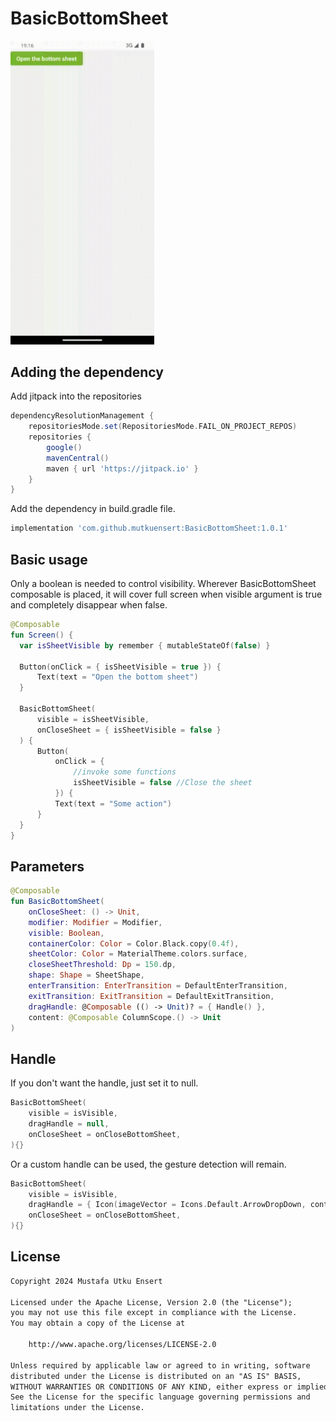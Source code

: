 # BasicBottomSheet

<div align="left">
 <img src="docs/BasicBottomSheet.gif" width="230"/>
</div>

## Adding the dependency
Add jitpack into the repositories

```gradle
dependencyResolutionManagement {
    repositoriesMode.set(RepositoriesMode.FAIL_ON_PROJECT_REPOS)
    repositories {
        google()
        mavenCentral()
        maven { url 'https://jitpack.io' }
    }
}
```

Add the dependency in build.gradle file.
```gradle
implementation 'com.github.mutkuensert:BasicBottomSheet:1.0.1'
```

## Basic usage
Only a boolean is needed to control visibility.
Wherever BasicBottomSheet composable is placed, it will cover full screen when visible argument is true and completely disappear when false.

```kotlin
@Composable
fun Screen() {
  var isSheetVisible by remember { mutableStateOf(false) }

  Button(onClick = { isSheetVisible = true }) {
      Text(text = "Open the bottom sheet")
  }

  BasicBottomSheet(
      visible = isSheetVisible,
      onCloseSheet = { isSheetVisible = false }
  ) {
      Button(
          onClick = {
              //invoke some functions
              isSheetVisible = false //Close the sheet
          }) {
          Text(text = "Some action")
      }
  }
}
```

## Parameters
```kotlin
@Composable
fun BasicBottomSheet(
    onCloseSheet: () -> Unit,
    modifier: Modifier = Modifier,
    visible: Boolean,
    containerColor: Color = Color.Black.copy(0.4f),
    sheetColor: Color = MaterialTheme.colors.surface,
    closeSheetThreshold: Dp = 150.dp,
    shape: Shape = SheetShape,
    enterTransition: EnterTransition = DefaultEnterTransition,
    exitTransition: ExitTransition = DefaultExitTransition,
    dragHandle: @Composable (() -> Unit)? = { Handle() },
    content: @Composable ColumnScope.() -> Unit
)
```


## Handle
If you don't want the handle, just set it to null.
```kotlin
BasicBottomSheet(
    visible = isVisible,
    dragHandle = null,
    onCloseSheet = onCloseBottomSheet,
){}
```

Or a custom handle can be used, the gesture detection will remain.
```kotlin
BasicBottomSheet(
    visible = isVisible,
    dragHandle = { Icon(imageVector = Icons.Default.ArrowDropDown, contentDescription = null) },
    onCloseSheet = onCloseBottomSheet,
){}
```

 ## License
```xml
Copyright 2024 Mustafa Utku Ensert

Licensed under the Apache License, Version 2.0 (the "License");
you may not use this file except in compliance with the License.
You may obtain a copy of the License at

    http://www.apache.org/licenses/LICENSE-2.0

Unless required by applicable law or agreed to in writing, software
distributed under the License is distributed on an "AS IS" BASIS,
WITHOUT WARRANTIES OR CONDITIONS OF ANY KIND, either express or implied.
See the License for the specific language governing permissions and
limitations under the License.
```
